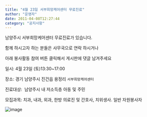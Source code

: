 ```yaml
---
title: "4월 23일 서부희망케어센터 무료진료"
author: "운영자"
date: 2011-04-08T12:27:44
category: "공지사항"
---
```


남양주시 서부희망케어센터 무료진료가 있습니다.

함께 하시고자 하는 분들은 사무국으로 연락 하시거나

아래 봉사활동 참여 버튼 클릭해서 게시판에 댓글 남겨주세요

일시: 4월 23일 (토)13:30~17:00

장소: 경기 남양주시 진건읍 용정리 `서부희망케어센터`

진료대상:  남양주시 내 저소득층 아동 및 주민

모집과목: 치과, 내과, 외과, 한방 의료진 및 간호사, 치위생사. 일반 자원봉사자

![image](/files/attach/images/btn_sactivity.jpg)
